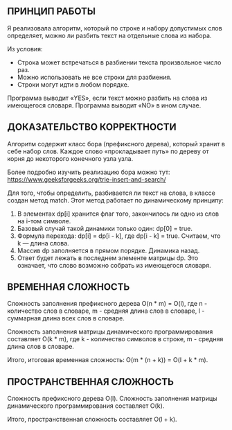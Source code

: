 ## ПРИНЦИП РАБОТЫ

Я реализовала алгоритм, который по строке и набору допустимых слов определяет, можно ли разбить текст на отдельные слова из набора.

Из условия:

-   Строка может встречаться в разбиении текста произвольное число раз.
-   Можно использовать не все строки для разбиения.
-   Строки могут идти в любом порядке.

Программа выводит «YES», если текст можно разбить на слова из имеющегося словаря.
Программа выводит «NO» в ином случае.

## ДОКАЗАТЕЛЬСТВО КОРРЕКТНОСТИ

Алгоритм содержит класс бора (префиксного дерева), который хранит в себе набор слов. Каждое слово «прокладывает путь» по дереву от корня до некоторого конечного узла узла.

Более подробно изучить реализацию бора можно тут:
https://www.geeksforgeeks.org/trie-insert-and-search/

Для того, чтобы определить, разбивается ли текст на слова, в классе создан метод match. Этот метод работает по динамическому принципу:

1. В элементах dp[i] хранится флаг того, закончилось ли одно из слов на i-том символе.
2. Базовый случай такой динамики только один: dp[0] = true.
3. Формула перехода: dp[i] = dp[i - k], где dp[i - k] = true. Считаем, что k — длина слова.
4. Массив dp заполняется в прямом порядке. Динамика назад.
5. Ответ будет лежать в последнем элементе матрицы dp. Это означает, что слово возможно собрать из имеющегося словаря.

## ВРЕМЕННАЯ СЛОЖНОСТЬ

Сложность заполнения префиксного дерева O(n \* m) = O(l), где n - количество слов в словаре, m - средняя длина слов в словаре, l - суммарная длина всех слов в словаре.

Сложность заполнения матрицы динамического программирования составляет O(k \* m), где k - количество символов в строке, m - средняя длина слов в словаре.

Итого, итоговая временная сложность: O(m \* (n + k)) = O(l + k \* m).

## ПРОСТРАНСТВЕННАЯ СЛОЖНОСТЬ

Сложность префиксного дерева O(l). Сложность заполнения матрицы динамического программирования составляет O(k).

Итого, пространственная сложность составляет O(l + k).
